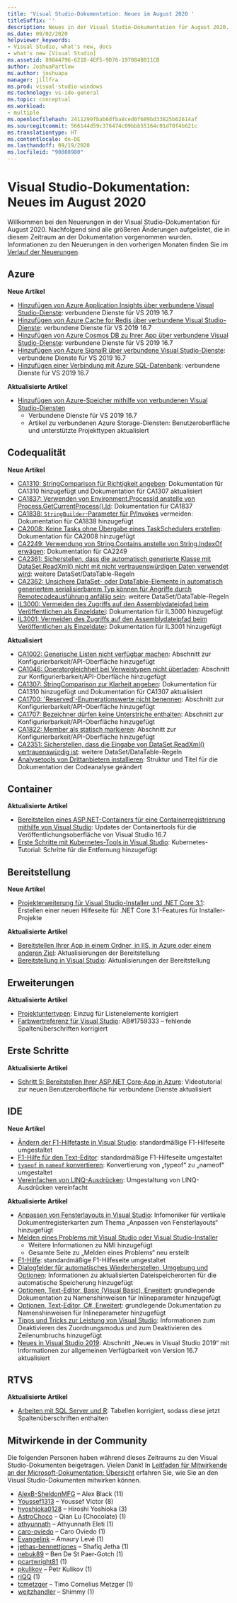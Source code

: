 ```yaml
---
title: 'Visual Studio-Dokumentation: Neues im August 2020 '
titleSuffix: ''
description: Neues in der Visual Studio-Dokumentation für August 2020.
ms.date: 09/02/2020
helpviewer_keywords:
- Visual Studio, what's new, docs
- what's new [Visual Studio]
ms.assetid: 89844796-621B-4EF5-9D76-197084B011CB
author: JoshuaPartlow
ms.author: joshuapa
manager: jillfra
ms.prod: visual-studio-windows
ms.technology: vs-ide-general
ms.topic: conceptual
ms.workload:
- multiple
ms.openlocfilehash: 2411299fbab6dfba8ced0f689bd33825b62614af
ms.sourcegitcommit: 566144d59c376474c09bbb55164c01d70f4b621c
ms.translationtype: HT
ms.contentlocale: de-DE
ms.lasthandoff: 09/19/2020
ms.locfileid: "90808980"
---
```

# <a name="visual-studio-docs-whats-new-for-august-2020"></a>Visual Studio-Dokumentation: Neues im August 2020

Willkommen bei den Neuerungen in der Visual Studio-Dokumentation für August 2020. Nachfolgend sind alle größeren Änderungen aufgelistet, die in diesem Zeitraum an der Dokumentation vorgenommen wurden. Informationen zu den Neuerungen in den vorherigen Monaten finden Sie im [Verlauf der Neuerungen](whats-new-visual-studio-docs-history.md).

## <a name="azure"></a>Azure

**Neue Artikel**

- [Hinzufügen von Azure Application Insights über verbundene Visual Studio-Dienste](../azure/azure-app-insights-add-connected-service.md): verbundene Dienste für VS 2019 16.7
- [Hinzufügen von Azure Cache for Redis über verbundene Visual Studio-Dienste](../azure/azure-cache-for-redis-add-connected-service.md): verbundene Dienste für VS 2019 16.7
- [Hinzufügen von Azure Cosmos DB zu Ihrer App über verbundene Visual Studio-Dienste](../azure/azure-cosmosdb-add-connected-service.md): verbundene Dienste für VS 2019 16.7
- [Hinzufügen von Azure SignalR über verbundene Visual Studio-Dienste](../azure/azure-signalr-add-connected-service.md): verbundene Dienste für VS 2019 16.7
- [Hinzufügen einer Verbindung mit Azure SQL-Datenbank](../azure/azure-sql-database-add-connected-service.md): verbundene Dienste für VS 2019 16.7

**Aktualisierte Artikel**

- [Hinzufügen von Azure-Speicher mithilfe von verbundenen Visual Studio-Diensten](../azure/vs-azure-tools-connected-services-storage.md)
  - Verbundene Dienste für VS 2019 16.7
  - Artikel zu verbundenen Azure Storage-Diensten: Benutzeroberfläche und unterstützte Projekttypen aktualisiert

## <a name="code-quality"></a>Codequalität

**Neue Artikel**

- [CA1310: StringComparison für Richtigkeit angeben](../code-quality/ca1310.md): Dokumentation für CA1310 hinzugefügt und Dokumentation für CA1307 aktualisiert
- [CA1837: Verwenden von Environment.ProcessId anstelle von Process.GetCurrentProcess().Id](../code-quality/ca1837.md): Dokumentation für CA1837
- [CA1838: `StringBuilder`-Parameter für P/Invokes](../code-quality/ca1838.md) vermeiden: Dokumentation für CA1838 hinzugefügt
- [CA2008: Keine Tasks ohne Übergabe eines TaskSchedulers erstellen](../code-quality/ca2008.md): Dokumentation für CA2008 hinzugefügt
- [CA2249: Verwendung von String.Contains anstelle von String.IndexOf erwägen](../code-quality/ca2249.md): Dokumentation für CA2249
- [CA2361: Sicherstellen, dass die automatisch generierte Klasse mit DataSet.ReadXml() nicht mit nicht vertrauenswürdigen Daten verwendet wird](../code-quality/ca2361.md): weitere DataSet/DataTable-Regeln
- [CA2362: Unsichere DataSet- oder DataTable-Elemente in automatisch generiertem serialisierbarem Typ können für Angriffe durch Remotecodeausführung anfällig sein](../code-quality/ca2362.md): weitere DataSet/DataTable-Regeln
- [IL3000: Vermeiden des Zugriffs auf den Assemblydateipfad beim Veröffentlichen als Einzeldatei](../code-quality/il3000.md): Dokumentation für IL3000 hinzugefügt
- [IL3001: Vermeiden des Zugriffs auf den Assemblydateipfad beim Veröffentlichen als Einzeldatei](../code-quality/il3001.md): Dokumentation für IL3001 hinzugefügt

**Aktualisiert**

- [CA1002: Generische Listen nicht verfügbar machen](../code-quality/ca1002.md): Abschnitt zur Konfigurierbarkeit/API-Oberfläche hinzugefügt
- [CA1046: Operatorgleichheit bei Verweistypen nicht überladen](../code-quality/ca1046.md): Abschnitt zur Konfigurierbarkeit/API-Oberfläche hinzugefügt
- [CA1307: StringComparison zur Klarheit angeben](../code-quality/ca1307.md): Dokumentation für CA1310 hinzugefügt und Dokumentation für CA1307 aktualisiert
- [CA1700: &#39;Reserved&#39;-Enumerationswerte nicht benennen](../code-quality/ca1700.md): Abschnitt zur Konfigurierbarkeit/API-Oberfläche hinzugefügt
- [CA1707: Bezeichner dürfen keine Unterstriche enthalten](../code-quality/ca1707.md): Abschnitt zur Konfigurierbarkeit/API-Oberfläche hinzugefügt
- [CA1822: Member als statisch markieren](../code-quality/ca1822.md): Abschnitt zur Konfigurierbarkeit/API-Oberfläche hinzugefügt
- [CA2351: Sicherstellen, dass die Eingabe von DataSet.ReadXml() vertrauenswürdig ist](../code-quality/ca2351.md): weitere DataSet/DataTable-Regeln
- [Analysetools von Drittanbietern installieren](../code-quality/install-roslyn-analyzers.md): Struktur und Titel für die Dokumentation der Codeanalyse geändert

## <a name="containers"></a>Container

**Aktualisierte Artikel**

- [Bereitstellen eines ASP.NET-Containers für eine Containerregistrierung mithilfe von Visual Studio](../containers/hosting-web-apps-in-docker.md): Updates der Containertools für die Veröffentlichungsoberfläche von Visual Studio 16.7
- [Erste Schritte mit Kubernetes-Tools in Visual Studio](../containers/tutorial-kubernetes-tools.md): Kubernetes-Tutorial: Schritte für die Entfernung hinzugefügt

## <a name="deployment"></a>Bereitstellung

**Neue Artikel**

- [Projekterweiterung für Visual Studio-Installer und .NET Core 3.1](../deployment/installer-projects-net-core.md): Erstellen einer neuen Hilfeseite für .NET Core 3.1-Features für Installer-Projekte

**Aktualisierte Artikel**

- [Bereitstellen Ihrer App in einem Ordner, in IIS, in Azure oder einem anderen Ziel](../deployment/deploying-applications-services-and-components-resources.md): Aktualisierungen der Bereitstellung
- [Bereitstellung in Visual Studio](../deployment/index.yml): Aktualisierungen der Bereitstellung

## <a name="extensibility"></a>Erweiterungen

**Aktualisierte Artikel**
- [Projektuntertypen](../extensibility/internals/project-subtypes.md): Einzug für Listenelemente korrigiert
- [Farbwertreferenz für Visual Studio](../extensibility/ux-guidelines/color-value-reference-for-visual-studio.md): AB#1759333 – fehlende Spaltenüberschriften korrigiert

## <a name="get-started"></a>Erste Schritte

**Aktualisierte Artikel**

- [Schritt 5: Bereitstellen Ihrer ASP.NET Core-App in Azure](../get-started/csharp/tutorial-aspnet-core-ef-step-05.md): Videotutorial zur neuen Benutzeroberfläche für verbundene Dienste aktualisiert

## <a name="ide"></a>IDE

**Neue Artikel**

- [Ändern der F1-Hilfetaste in Visual Studio](./not-in-toc/change-f1-help-key.md): standardmäßige F1-Hilfeseite umgestaltet
- [F1-Hilfe für den Text-Editor](./not-in-toc/default-f1-text-editor.md): standardmäßige F1-Hilfeseite umgestaltet
- [`typeof` in `nameof` konvertieren](./reference/convert-typeof-to-nameof.md): Konvertierung von „typeof“ zu „nameof“ umgestaltet
- [Vereinfachen von LINQ-Ausdrücken](./reference/simplify-linq-expression.md): Umgestaltung von LINQ-Ausdrücken vereinfacht

**Aktualisierte Artikel**

- [Anpassen von Fensterlayouts in Visual Studio](./customizing-window-layouts-in-visual-studio.md): Infomoniker für vertikale Dokumentregisterkarten zum Thema „Anpassen von Fensterlayouts“ hinzugefügt
- [Melden eines Problems mit Visual Studio oder Visual Studio-Installer](./how-to-report-a-problem-with-visual-studio.md)
  - Weitere Informationen zu NMI hinzugefügt
  - Gesamte Seite zu „Melden eines Problems“ neu erstellt
- [F1-Hilfe](./not-in-toc/default.md): standardmäßige F1-Hilfeseite umgestaltet
- [Dialogfelder für automatisches Wiederherstellen, Umgebung und Optionen](./reference/autorecover-environment-options-dialog-box.md): Informationen zu aktualisierten Dateispeicherorten für die automatische Speicherung hinzugefügt
- [Optionen, Text-Editor, Basic (Visual Basic), Erweitert](./reference/options-text-editor-basic-visual-basic.md): grundlegende Dokumentation zu Namenshinweisen für Inlineparameter hinzugefügt
- [Optionen, Text-Editor, C#, Erweitert](./reference/options-text-editor-csharp-advanced.md): grundlegende Dokumentation zu Namenshinweisen für Inlineparameter hinzugefügt
- [Tipps und Tricks zur Leistung von Visual Studio](./visual-studio-performance-tips-and-tricks.md): Informationen zum Deaktivieren des Zuordnungsmodus und zum Deaktivieren des Zeilenumbruchs hinzugefügt
- [Neues in Visual Studio 2019](./whats-new-visual-studio-2019.md): Abschnitt „Neues in Visual Studio 2019“ mit Informationen zur allgemeinen Verfügbarkeit von Version 16.7 aktualisiert

## <a name="rtvs"></a>RTVS

**Aktualisierte Artikel**

- [Arbeiten mit SQL Server und R](../rtvs/integrating-sql-server-with-r.md): Tabellen korrigiert, sodass diese jetzt Spaltenüberschriften enthalten

## <a name="community-contributors"></a>Mitwirkende in der Community

Die folgenden Personen haben während dieses Zeitraums zu den Visual Studio-Dokumenten beigetragen. Vielen Dank! In [Leitfaden für Mitwirkende an der Microsoft-Dokumentation: Übersicht](/contribute/) erfahren Sie, wie Sie an den Visual Studio-Dokumenten mitwirken können.

- [AlexB-SheldonMFG](https://github.com/AlexB-SheldonMFG) – Alex Black (11)
- [Youssef1313](https://github.com/Youssef1313) – Youssef Victor (8)
- [hyoshioka0128](https://github.com/hyoshioka0128) – Hiroshi Yoshioka (3)
- [AstroChoco](https://github.com/AstroChoco) – Qian Lu (Chocolate) (1)
- [athyunnath](https://github.com/athyunnath) – Athyunnath Eleti (1)
- [caro-oviedo](https://github.com/caro-oviedo) – Caro Oviedo  (1)
- [Evangelink](https://github.com/Evangelink) – Amaury Levé (1)
- [jethas-bennettjones](https://github.com/jethas-bennettjones) – Shafiq Jetha (1)
- [nebuk89](https://github.com/nebuk89) – Ben De St Paer-Gotch (1)
- [pcartwright81](https://github.com/pcartwright81) (1)
- [pkulikov](https://github.com/pkulikov) – Petr Kulikov (1)
- [riQQ](https://github.com/riQQ) (1)
- [tcmetzger](https://github.com/tcmetzger) – Timo Cornelius Metzger (1)
- [weitzhandler](https://github.com/weitzhandler) – Shimmy (1)